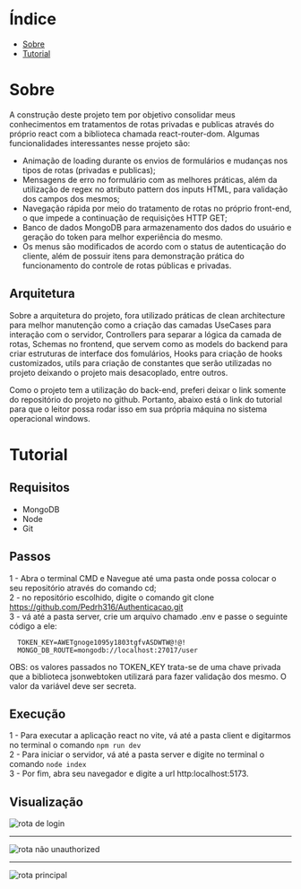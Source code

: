# Índice
* [Sobre](#Sobre)
* [Tutorial](#Tutorial)

# Sobre
A construção deste projeto tem por objetivo consolidar meus conhecimentos em tratamentos de rotas privadas e publicas através do próprio react com a biblioteca chamada react-router-dom. Algumas funcionalidades interessantes nesse projeto são:
- Animação de loading durante os envios de formulários e mudanças nos tipos de rotas (privadas e publicas);  
- Mensagens de erro no formulário com as melhores práticas, além da utilização de regex no atributo pattern dos inputs HTML, para validação dos campos dos mesmos;  
- Navegação rápida por meio do tratamento de rotas no próprio front-end, o que impede a continuação de requisições HTTP GET;  
- Banco de dados MongoDB para armazenamento dos dados do usuário e geração do token para melhor experiência do mesmo.  
- Os menus são modificados de acordo com o status de autenticação do cliente, além de possuir itens para demonstração prática do funcionamento do controle de rotas públicas e privadas.  

## Arquitetura
Sobre a arquitetura do projeto, fora utilizado práticas de clean architecture para melhor manutenção como a criação das camadas UseCases para interação com o servidor, Controllers para separar a lógica da camada de rotas, Schemas no frontend, que servem como as models do backend para criar estruturas de interface dos fomulários, Hooks para criação de hooks customizados, utils para criação de constantes que serão utilizadas no projeto deixando o projeto mais desacoplado, entre outros.

Como o projeto tem a utilização do back-end, preferi deixar o link somente do repositório do projeto no github. Portanto, abaixo está o link do tutorial para que o leitor possa rodar isso em sua própria máquina no sistema operacional windows.

# Tutorial
## Requisitos
- MongoDB
- Node
- Git

## Passos
1 - Abra o terminal CMD e Navegue até uma pasta onde possa colocar o seu repositório através do comando cd;  
2 - no repositório escolhido, digite o comando git clone https://github.com/Pedrh316/Authenticacao.git  
3 - vá até a pasta server, crie um arquivo chamado .env e passe o seguinte código a ele:  
```env
  TOKEN_KEY=AWETgnoge1095y1803tgfvASDWTW@!@!
  MONGO_DB_ROUTE=mongodb://localhost:27017/user
```
  OBS: os valores passados no TOKEN_KEY trata-se de uma chave privada que a biblioteca jsonwebtoken utilizará para fazer validação dos mesmo. O valor da variável deve ser secreta.

## Execução
1 - Para executar a aplicação react no vite, vá até a pasta client e digitarmos no terminal o comando ```npm run dev```  
2 - Para iniciar o servidor, vá até a pasta server e digite no terminal o comando ``` node index ```  
3 - Por fim, abra seu navegador e digite a url http:localhost:5173.   

## Visualização

![rota de login](https://user-images.githubusercontent.com/36244802/220136108-d20d0e41-a899-43d7-9a17-8dddd8e4b7e8.png)
<hr>

![rota não unauthorized](https://user-images.githubusercontent.com/36244802/220136219-32878b6b-28a8-420c-a942-732a964f226a.png)

<hr>

![rota principal](https://user-images.githubusercontent.com/36244802/220136295-8f36743f-83ca-4b4f-9809-6ab47344a3f0.png)
